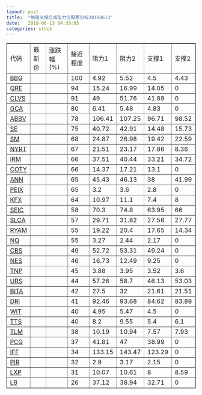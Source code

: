 ```yaml
---
layout: post
title:  "触碰支撑位或阻力位股票分析20180613"
date:   2018-06-13 04:39:05
categories: stock
---
```

<script type="text/javascript">
var stockList = []
stockList.push('gb_bbg');
stockList.push('gb_qre');
stockList.push('gb_clvs');
stockList.push('gb_gca');
stockList.push('gb_abbv');
stockList.push('gb_se');
stockList.push('gb_sm');
stockList.push('gb_nyrt');
stockList.push('gb_irm');
stockList.push('gb_coty');
stockList.push('gb_ann');
stockList.push('gb_peix');
stockList.push('gb_kfx');
stockList.push('gb_seic');
stockList.push('gb_slca');
stockList.push('gb_ryam');
stockList.push('gb_nq');
stockList.push('gb_cbs');
stockList.push('gb_nes');
stockList.push('gb_tnp');
stockList.push('gb_urs');
stockList.push('gb_bita');
stockList.push('gb_dri');
stockList.push('gb_wit');
stockList.push('gb_tts');
stockList.push('gb_tlm');
stockList.push('gb_pcg');
stockList.push('gb_iff');
stockList.push('gb_pir');
stockList.push('gb_lxp');
stockList.push('gb_lb');
</script>
<table border="1">
 <tr>
 <td>代码</td>
 <td>最新价</td>
 <td>涨跌幅(%)</td>
 <td>接近程度</td>
 <td>阻力1</td>
 <td>阻力2</td>
 <td>支撑1</td>
 <td>支撑2</td>
</tr>
  <tr id="bbg" class="red">
  <td><a href="http://stock.finance.sina.com.cn/usstock/quotes/BBG.html" target="_blank">BBG</a></td><td></td><td></td><td>100</td><td>4.92</td><td>5.52</td><td>4.5</td><td>4.43</td></tr>
  <tr id="qre" class="red">
  <td><a href="http://stock.finance.sina.com.cn/usstock/quotes/QRE.html" target="_blank">QRE</a></td><td></td><td></td><td>94</td><td>15.24</td><td>16.99</td><td>14.05</td><td>0</td></tr>
  <tr id="clvs" class="green">
  <td><a href="http://stock.finance.sina.com.cn/usstock/quotes/CLVS.html" target="_blank">CLVS</a></td><td></td><td></td><td>91</td><td>49</td><td>51.76</td><td>41.89</td><td>0</td></tr>
  <tr id="gca" class="green">
  <td><a href="http://stock.finance.sina.com.cn/usstock/quotes/GCA.html" target="_blank">GCA</a></td><td></td><td></td><td>80</td><td>6.41</td><td>5.48</td><td>4.83</td><td>0</td></tr>
  <tr id="abbv" class="green">
  <td><a href="http://stock.finance.sina.com.cn/usstock/quotes/ABBV.html" target="_blank">ABBV</a></td><td></td><td></td><td>78</td><td>106.41</td><td>107.25</td><td>96.71</td><td>98.52</td></tr>
  <tr id="se" class="green">
  <td><a href="http://stock.finance.sina.com.cn/usstock/quotes/SE.html" target="_blank">SE</a></td><td></td><td></td><td>75</td><td>40.72</td><td>42.91</td><td>14.48</td><td>15.73</td></tr>
  <tr id="sm" class="red">
  <td><a href="http://stock.finance.sina.com.cn/usstock/quotes/SM.html" target="_blank">SM</a></td><td></td><td></td><td>68</td><td>24.87</td><td>26.98</td><td>19.42</td><td>22.59</td></tr>
  <tr id="nyrt" class="green">
  <td><a href="http://stock.finance.sina.com.cn/usstock/quotes/NYRT.html" target="_blank">NYRT</a></td><td></td><td></td><td>67</td><td>21.51</td><td>23.17</td><td>17.86</td><td>8.36</td></tr>
  <tr id="irm" class="green">
  <td><a href="http://stock.finance.sina.com.cn/usstock/quotes/IRM.html" target="_blank">IRM</a></td><td></td><td></td><td>66</td><td>37.51</td><td>40.44</td><td>33.21</td><td>34.72</td></tr>
  <tr id="coty" class="red">
  <td><a href="http://stock.finance.sina.com.cn/usstock/quotes/COTY.html" target="_blank">COTY</a></td><td></td><td></td><td>66</td><td>14.37</td><td>17.21</td><td>13.1</td><td>0</td></tr>
  <tr id="ann" class="red">
  <td><a href="http://stock.finance.sina.com.cn/usstock/quotes/ANN.html" target="_blank">ANN</a></td><td></td><td></td><td>65</td><td>45.43</td><td>46.13</td><td>38</td><td>41.99</td></tr>
  <tr id="peix" class="green">
  <td><a href="http://stock.finance.sina.com.cn/usstock/quotes/PEIX.html" target="_blank">PEIX</a></td><td></td><td></td><td>65</td><td>3.2</td><td>3.6</td><td>2.8</td><td>0</td></tr>
  <tr id="kfx" class="green">
  <td><a href="http://stock.finance.sina.com.cn/usstock/quotes/KFX.html" target="_blank">KFX</a></td><td></td><td></td><td>64</td><td>10.97</td><td>11.1</td><td>7.4</td><td>8</td></tr>
  <tr id="seic" class="green">
  <td><a href="http://stock.finance.sina.com.cn/usstock/quotes/SEIC.html" target="_blank">SEIC</a></td><td></td><td></td><td>58</td><td>70.3</td><td>74.8</td><td>63.95</td><td>66</td></tr>
  <tr id="slca" class="red">
  <td><a href="http://stock.finance.sina.com.cn/usstock/quotes/SLCA.html" target="_blank">SLCA</a></td><td></td><td></td><td>57</td><td>29.71</td><td>31.82</td><td>27.56</td><td>27.77</td></tr>
  <tr id="ryam" class="green">
  <td><a href="http://stock.finance.sina.com.cn/usstock/quotes/RYAM.html" target="_blank">RYAM</a></td><td></td><td></td><td>55</td><td>19.22</td><td>20.4</td><td>17.65</td><td>14.34</td></tr>
  <tr id="nq" class="green">
  <td><a href="http://stock.finance.sina.com.cn/usstock/quotes/NQ.html" target="_blank">NQ</a></td><td></td><td></td><td>55</td><td>3.27</td><td>2.44</td><td>2.17</td><td>0</td></tr>
  <tr id="cbs" class="red">
  <td><a href="http://stock.finance.sina.com.cn/usstock/quotes/CBS.html" target="_blank">CBS</a></td><td></td><td></td><td>49</td><td>52.72</td><td>53.31</td><td>49.24</td><td>0</td></tr>
  <tr id="nes" class="green">
  <td><a href="http://stock.finance.sina.com.cn/usstock/quotes/NES.html" target="_blank">NES</a></td><td></td><td></td><td>46</td><td>16.73</td><td>12.49</td><td>9.25</td><td>0</td></tr>
  <tr id="tnp" class="green">
  <td><a href="http://stock.finance.sina.com.cn/usstock/quotes/TNP.html" target="_blank">TNP</a></td><td></td><td></td><td>45</td><td>3.88</td><td>3.95</td><td>3.52</td><td>3.6</td></tr>
  <tr id="urs" class="green">
  <td><a href="http://stock.finance.sina.com.cn/usstock/quotes/URS.html" target="_blank">URS</a></td><td></td><td></td><td>44</td><td>57.26</td><td>58.7</td><td>46.13</td><td>53.03</td></tr>
  <tr id="bita" class="red">
  <td><a href="http://stock.finance.sina.com.cn/usstock/quotes/BITA.html" target="_blank">BITA</a></td><td></td><td></td><td>42</td><td>27.5</td><td>32</td><td>21.61</td><td>21.51</td></tr>
  <tr id="dri" class="green">
  <td><a href="http://stock.finance.sina.com.cn/usstock/quotes/DRI.html" target="_blank">DRI</a></td><td></td><td></td><td>41</td><td>92.46</td><td>93.68</td><td>84.62</td><td>83.89</td></tr>
  <tr id="wit" class="red">
  <td><a href="http://stock.finance.sina.com.cn/usstock/quotes/WIT.html" target="_blank">WIT</a></td><td></td><td></td><td>40</td><td>4.95</td><td>5.47</td><td>4.5</td><td>0</td></tr>
  <tr id="tts" class="red">
  <td><a href="http://stock.finance.sina.com.cn/usstock/quotes/TTS.html" target="_blank">TTS</a></td><td></td><td></td><td>40</td><td>8.2</td><td>9.55</td><td>5.4</td><td>6.1</td></tr>
  <tr id="tlm" class="green">
  <td><a href="http://stock.finance.sina.com.cn/usstock/quotes/TLM.html" target="_blank">TLM</a></td><td></td><td></td><td>38</td><td>10.19</td><td>10.94</td><td>7.57</td><td>7.93</td></tr>
  <tr id="pcg" class="green">
  <td><a href="http://stock.finance.sina.com.cn/usstock/quotes/PCG.html" target="_blank">PCG</a></td><td></td><td></td><td>37</td><td>41.81</td><td>47</td><td>38.99</td><td>0</td></tr>
  <tr id="iff" class="green">
  <td><a href="http://stock.finance.sina.com.cn/usstock/quotes/IFF.html" target="_blank">IFF</a></td><td></td><td></td><td>34</td><td>133.15</td><td>143.47</td><td>123.29</td><td>0</td></tr>
  <tr id="pir" class="red">
  <td><a href="http://stock.finance.sina.com.cn/usstock/quotes/PIR.html" target="_blank">PIR</a></td><td></td><td></td><td>32</td><td>2.9</td><td>3.17</td><td>2.15</td><td>0</td></tr>
  <tr id="lxp" class="green">
  <td><a href="http://stock.finance.sina.com.cn/usstock/quotes/LXP.html" target="_blank">LXP</a></td><td></td><td></td><td>31</td><td>10.07</td><td>10.61</td><td>8</td><td>8.59</td></tr>
  <tr id="lb" class="red">
  <td><a href="http://stock.finance.sina.com.cn/usstock/quotes/LB.html" target="_blank">LB</a></td><td></td><td></td><td>26</td><td>37.12</td><td>38.94</td><td>32.71</td><td>0</td></tr>
</table>
